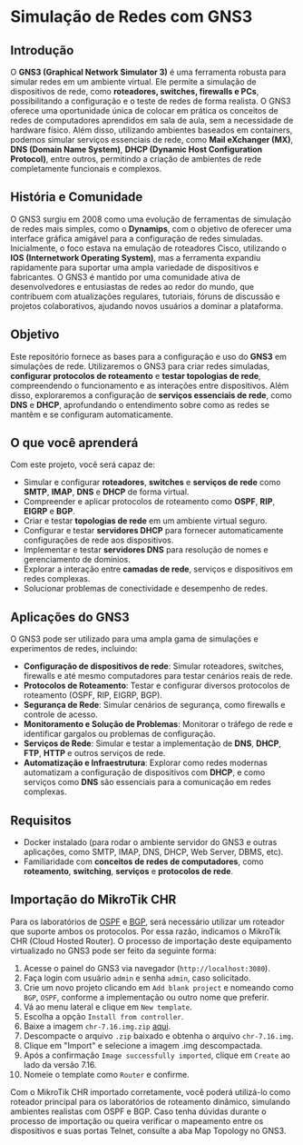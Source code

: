 # Simulação de Redes com GNS3

## Introdução

O **GNS3 (Graphical Network Simulator 3)** é uma ferramenta robusta para simular redes em um ambiente virtual. Ele permite a simulação de dispositivos de rede, como **roteadores, switches, firewalls e PCs**, possibilitando a configuração e o teste de redes de forma realista. O GNS3 oferece uma oportunidade única de colocar em prática os conceitos de redes de computadores aprendidos em sala de aula, sem a necessidade de hardware físico. Além disso, utilizando ambientes baseados em containers, podemos simular serviços essenciais de rede, como **Mail eXchanger (MX)**, **DNS (Domain Name System)**, **DHCP (Dynamic Host Configuration Protocol)**, entre outros, permitindo a criação de ambientes de rede completamente funcionais e complexos.

## História e Comunidade

O GNS3 surgiu em 2008 como uma evolução de ferramentas de simulação de redes mais simples, como o **Dynamips**, com o objetivo de oferecer uma interface gráfica amigável para a configuração de redes simuladas. Inicialmente, o foco estava na emulação de roteadores Cisco, utilizando o **IOS (Internetwork Operating System)**, mas a ferramenta expandiu rapidamente para suportar uma ampla variedade de dispositivos e fabricantes. O GNS3 é mantido por uma comunidade ativa de desenvolvedores e entusiastas de redes ao redor do mundo, que contribuem com atualizações regulares, tutoriais, fóruns de discussão e projetos colaborativos, ajudando novos usuários a dominar a plataforma.

## Objetivo

Este repositório fornece as bases para a configuração e uso do **GNS3** em simulações de rede. Utilizaremos o GNS3 para criar redes simuladas, **configurar protocolos de roteamento** e **testar topologias de rede**, compreendendo o funcionamento e as interações entre dispositivos. Além disso, exploraremos a configuração de **serviços essenciais de rede**, como **DNS** e **DHCP**, aprofundando o entendimento sobre como as redes se mantêm e se configuram automaticamente.

## O que você aprenderá

Com este projeto, você será capaz de:

- Simular e configurar **roteadores**, **switches** e **serviços de rede** como **SMTP**, **IMAP**, **DNS** e **DHCP** de forma virtual.
- Compreender e aplicar protocolos de roteamento como **OSPF**, **RIP**, **EIGRP** e **BGP**.
- Criar e testar **topologias de rede** em um ambiente virtual seguro.
- Configurar e testar **servidores DHCP** para fornecer automaticamente configurações de rede aos dispositivos.
- Implementar e testar **servidores DNS** para resolução de nomes e gerenciamento de domínios.
- Explorar a interação entre **camadas de rede**, serviços e dispositivos em redes complexas.
- Solucionar problemas de conectividade e desempenho de redes.

## Aplicações do GNS3

O GNS3 pode ser utilizado para uma ampla gama de simulações e experimentos de redes, incluindo:

- **Configuração de dispositivos de rede**: Simular roteadores, switches, firewalls e até mesmo computadores para testar cenários reais de rede.
- **Protocolos de Roteamento**: Testar e configurar diversos protocolos de roteamento (OSPF, RIP, EIGRP, BGP).
- **Segurança de Rede**: Simular cenários de segurança, como firewalls e controle de acesso.
- **Monitoramento e Solução de Problemas**: Monitorar o tráfego de rede e identificar gargalos ou problemas de configuração.
- **Serviços de Rede**: Simular e testar a implementação de **DNS**, **DHCP**, **FTP**, **HTTP** e outros serviços de rede.
- **Automatização e Infraestrutura**: Explorar como redes modernas automatizam a configuração de dispositivos com **DHCP**, e como serviços como **DNS** são essenciais para a comunicação em redes complexas.

## Requisitos

- Docker instalado (para rodar o ambiente servidor do GNS3 e outras aplicações, como SMTP, IMAP, DNS, DHCP, Web Server, DBMS, etc).
- Familiaridade com **conceitos de redes de computadores**, como **roteamento**, **switching**, **serviços** e **protocolos de rede**.

## Importação do MikroTik CHR

Para os laboratórios de [OSPF](https://github.com/klaytoncastro/ceub-teleco/tree/main/ospf/) e [BGP](https://github.com/klaytoncastro/ceub-teleco/tree/main/bgp/), será necessário utilizar um roteador que suporte ambos os protocolos. Por essa razão, indicamos o MikroTik CHR (Cloud Hosted Router). O processo de importação deste equipamento virtualizado no GNS3 pode ser feito da seguinte forma: 

1. Acesse o painel do GNS3 via navegador (`http://localhost:3080`).
2. Faça login com usuário `admin` e senha `admin`, caso solicitado. 
3. Crie um novo projeto clicando em `Add blank project` e nomeando como `BGP`, `OSPF`, conforme a implementação ou outro nome que preferir.
4. Vá ao menu lateral e clique em `New template`.
5. Escolha a opção `Install from controller`. <!--`Import an appliance file`-->
6. Baixe a imagem `chr-7.16.img.zip` [aqui]().
7. Descompacte o arquivo `.zip` baixado e obtenha o arquivo `chr-7.16.img`.
8. Clique em "Import" e selecione a imagem .img descompactada.
9. Após a confirmação `Image successfully imported`, clique em `Create` ao lado da versão 7.16.
10. Nomeie o template como `Router` e confirme.

Com o MikroTik CHR importado corretamente, você poderá utilizá-lo como roteador principal para os laboratórios de roteamento dinâmico, simulando ambientes realistas com OSPF e BGP. Caso tenha dúvidas durante o processo de importação ou queira verificar o mapeamento entre os dispositivos e suas portas Telnet, consulte a aba Map Topology no GNS3.